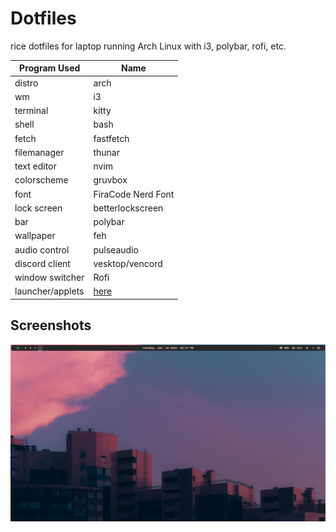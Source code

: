# Dotfiles
rice dotfiles for laptop running Arch Linux with i3, polybar, rofi, etc.

| Program Used | Name |
| --- | --- |
| distro | arch |
| wm | i3 |
| terminal | kitty |
| shell | bash |
| fetch | fastfetch |
| filemanager | thunar |
| text editor | nvim |
| colorscheme | gruvbox |
| font | FiraCode Nerd Font |
| lock screen | betterlockscreen |
| bar | polybar |
| wallpaper | feh |
| audio control | pulseaudio |
| discord client | vesktop/vencord |
| window switcher | Rofi |
| launcher/applets | [here](https://github.com/adi1090x/rofi?tab=readme-ov-file) |

## Screenshots
![Alt text](screenshots/2025-01-28_15-27.png)
